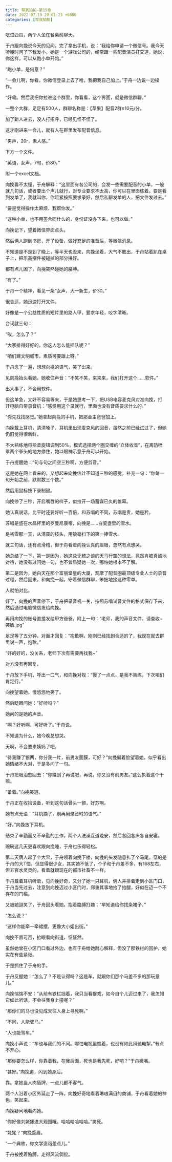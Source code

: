 ```yaml
---
title: 帮我拍拍-第15章
date: 2022-07-19 20:01:23 +0800
categories: [帮我拍拍]
---
```


吃过西瓜，两个人坐在餐桌前聊天。

于舟跟向挽说今天的见闻，完了拿出手机，说：“我给你申请一个微信号。我今天听棚时问了下我发小，她是一个游戏公司的，经常跟一些配音演员打交道，她说，你这样，可以从跑小单开始。”

“跑小单，是何意？”

“一会儿啊，你看，你微信登录上去了哈，我把我自己加上。”于舟一边说一边操作。

“好嘞。然后我把你拉进这个群里，你看看，这个界面，就是微信群聊。”

一整个大群，足足有500人，群聊名称是：【苹果】配音2群≥10元/分。

加了新人进去，没人打招呼，已经见怪不怪了。

这才刚进来一会儿，就有人在群里发布配音信息。

“男声，20r，素人感。”

下方一个文件。

“英语，女声，7句，价80。”

附一个excel文档。

向挽看不太懂，于舟解释：“这里面有各公司的，会发一些需要配音的小单，一般就几句话，或者要出个声儿就行，对专业要求不太高，你可以在里面练着。要是看到发单了，我就叫你，你赶紧按照要求录好，然后私聊发单的人，把文件发过去。”

“要是觉得操作太麻烦，我帮你发。”

“这种小单，也不用签合同什么的，身份证没办下来，也可以做。”

向挽记下，望着微信界面点头。

然后俩人跑到书房，开了设备，做好充足的准备后，等微信消息。

不知道是不是到了晚上，等半天也没来，向挽坐着，大气不敢出，于舟站着趴在桌子上，把乐高摆件被碰掉的部分拼好。

都有点儿困了，向挽突然碰她的胳膊。

“有了。”

于舟一个精神，看见一条“女声，大一新生，价30。”

很合适，她迅速打开文件。

好像是一个公益性质的短片里的路人甲，要求年轻，咬字清晰。

台词就三句：

“唉，怎么了？”

“大家排得好好的，你这人怎么能插队呢？”

“咱们建文明城市，素质可要跟上呀。”

于舟念了一遍，想想向挽的语气，笑了出来。

见向挽抬头看她，她收住声音：“不笑不笑，来来来，我们打开这个……软件。”

出大事了，不会用软件。

但这单急，又好不容易等来，于是她思考一下，把USB电容麦克风对准向挽，打开电脑自带录音机：“感觉用这个录就行，里面也没有音质要求什么的。”

“你先找找感觉。”她拿起向挽的手机，把那金主爸爸加上。

向挽戴上耳机，清清嗓子，耳机里出现麦克风的回音，虽然之前已经试过了，但她仍旧觉得很新鲜。

不大熟练地将拾音旋钮调到50%，模式选择两个圈交缠的“立体收音”，在离防喷罩两个拳头的地方停住，她以眼神示意于舟可以开始。

于舟提醒她：“句与句之间空三秒啊，方便剪音。”

这是她在网上看来的，又想起来向挽估计不知道三秒的感觉，补充一句：“你每一句开始之前，默默数三个数。”

然后用鼠标按下录制键。

向挽停了三秒，开启嘴唇的样子，似拉开一场蓄谋已久的帷幕。

她认真说话，比平时还要好听一百倍，和苏唱的不同，苏唱是贵，她是矜。

苏唱是盛在水晶杯里的罗曼尼康帝，向挽是……白瓷盏里的雪水。

是初雪那一天，从清晨的枝头，用狼毫扫下的第一捧雪水。

就三句话，还有点滑稽，但于舟看着向挽认真的眉眼，忽然有点想哭。

她总结了一下，第一是因为，她这些无稽之谈的天马行空的想法，竟然肯被真诚地对待，她没有过问她一句，也不曾质疑她一次，哪怕她根本不了解。

第二是因为，她白天在那个富丽堂皇的大厦，观摩了配音圈最顶级专业人士的录音过程，然后回来，和向挽一起，守着微信群聊，笨拙地接这种零单。

人就怕对比。

好了，向挽的声音停下，于舟把录音机一关，按照苏唱试音文件的格式保存下来，然后通过电脑微信发给向挽。

再用向挽的账号直接发给甲方爸爸，附上一句：“老师，我的声音文件，请查收~笑脸.jpg”

足足等了五分钟，对面才回复：“抱歉啊，刚刚已经找到合适的了，我现在就去群里说一声，抱歉。”

“好的好的，没关系，老师下次有需要再找我~”

对方没有再回复。

于舟放下手机，呼出一口气，和向挽对视：“慢了一点点，是我不熟练，下次咱们肯定行。”

向挽望着她，慢悠悠地笑了。

然后眨眼问她：“好听吗？”

她问的是她的声音。

“啊？好听啊，可好听了。”于舟说。

不知道为什么，她今晚总想哭。

天啊，不会要来姨妈了吧。

“待我赚了银两，你分我一片，前男友面膜，可好？”向挽偏着脸望着她，似乎看出她情绪不大对，于是多问了一句。

于舟把眼泪憋回去：“你赚到了再说吧，再说，你又没有前男友。”这么执着这个干嘛。

“备着。”向挽笑道。

于舟正在收拾设备，听到这句话骨头一颤，好苏啊。

她有点无语：“耳机摘了，别再用录音时的语气。”

“好。”向挽放下耳机。

结束了辛勤而又不辛勤的工作，两个人洗澡互道晚安，然后各回各床各自安寝。

碗碗这几天更喜欢跟向挽睡，于舟也乐得轻松。

第二天俩人起了个大早，于舟领着向挽下楼，向挽的头发随意扎了个马尾，穿的是于舟的大T恤，但显得很少女，其实她不低了，个子和于舟差不多，有168左右，但五官水灵灵的，看着就跟现在的都市社畜不一样。

于舟戴着耳机听歌，见向挽好奇，又分了她一只耳机，俩人并排着走到小区门口，于舟当先过去，注意到向挽迈过小区门时，郑重其事地抬了抬腿，好似在迈一个不存在的门槛。

又被她逗笑了，于舟回头看她，抱着胳膊打趣：“早知道给你找条裙子。”

“怎么说？”

“这样你能牵一牵裙摆，更像大小姐出街。”

向挽不置可否，抬眼看向街道，怔怔然。

虽然她曾在小区门口看过外边，也有于舟给她耐心解释，但没了那铁栏的回护，她实在有些紧张。

于是抓住了于舟的手。

于舟反握她：“怎么了？不是认得吗？这是车，就跟你们那个马差不多的那玩意儿。”

向挽惴惴不安：“从前有铁栏挡着，我只当看猴戏，如今自个儿迈过来了，我怎知它如此听话，不会往我身上撞呢？”

“那你们的马也没见成天往人身上寻死啊。”

“不同，人能驭马。”

“人也能驾车。”

向挽小声说：“车也与我们的不同。哪怕电视里瞧着，也没有如此风驰电掣。”有点不开心。

“那你要怎么样，你靠着我，在我后面，死也是我先死，好吧？”于舟撇嘴。

“甚好。”向挽道，闪到她身后。

靠。拿她当人肉盾牌，一点儿都不客气。

两个人沿着小区外延走了一阵，向挽好奇地看着琳琅满目的商铺，于舟看着她的神色，笑起来。

向挽疑问地看向她。

“你好像刘姥姥进大观园哦。哈哈哈哈哈哈。”笑死。

“姥姥？”向挽蹙眉。

“一个典故，你文学造诣差点儿。”

于舟被挽着胳膊，走得风流倜傥。

